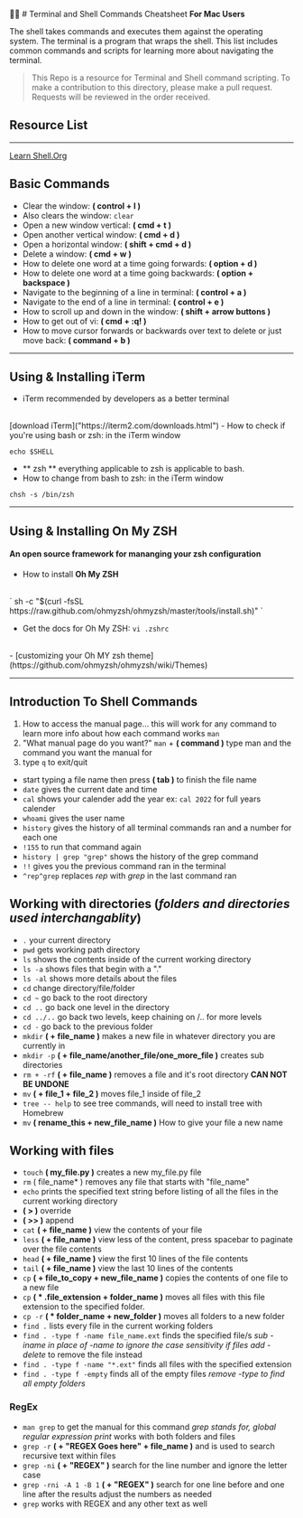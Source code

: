 🧑‍💻 # Terminal and Shell Commands Cheatsheet **For Mac Users** 

The shell takes commands and executes them against the operating system. The terminal is a program that wraps the shell. This list includes common commands and scripts for learning more about navigating the terminal.

> This Repo is a resource for Terminal and Shell command scripting. To make a contribution to this directory, please make a pull request. Requests will be reviewed in the order received.

## Resource List
-------------------------------------------------------------------------------------------------------
[Learn Shell.Org](https://learnshell.org)


## Basic Commands
- Clear the window: **( control + l )**
- Also clears the window: `clear` 
- Open a new window vertical: **( cmd + t )**
- Open another vertical window: **( cmd + d )**
- Open a horizontal window: **( shift + cmd + d )**
- Delete a window: **( cmd + w )**
- How to delete one word at a time going forwards: **( option + d )**
- How to delete one word at a time going backwards: **( option + backspace )**
- Navigate to the beginning of a line in terminal: **( control + a )**
- Navigate to the end of a line in terminal: **( control + e )**
- How to scroll up and down in the window: **( shift + arrow buttons )**
- How to get out of vi: **( cmd + :q! )**
- How to move cursor forwards or backwards over text to delete or just move back: **( command + b )**

--------------------------------------------------------------------------------------------------------
## Using & Installing iTerm
- iTerm recommended by developers as a better terminal
<br>
[download iTerm]("https://iterm2.com/downloads.html")
- How to check if you're using bash or zsh: in the iTerm window 

`echo $SHELL`

- ** zsh ** everything applicable to zsh is applicable to bash.
- How to change from bash to zsh: in the iTerm window

`chsh -s /bin/zsh`

--------------------------------------------------------------------------------------------------------
## Using & Installing On My ZSH
#### An open source framework for mananging your zsh configuration
- How to install **Oh My ZSH**
<br>
` sh -c "$(curl -fsSL https://raw.github.com/ohmyzsh/ohmyzsh/master/tools/install.sh)" `

- Get the docs for Oh My ZSH:
`vi .zshrc`
<br>
- [customizing your Oh MY zsh theme](https://github.com/ohmyzsh/ohmyzsh/wiki/Themes)

--------------------------------------------------------------------------------------------
## Introduction To Shell Commands
1. How to access the manual page... this will work for any command to learn more info about how each command works `man`
2. "What manual page do you want?" `man` + **( command )** type man and the command you want the manual for
3. type `q` to exit/quit
- start typing a file name then press **( tab )** to finish the file name
- `date` gives the current date and time
- `cal` shows your calender add the year ex: `cal 2022` for full years calender
- `whoami` gives the user name
- `history` gives the history of all terminal commands ran and a number for each one
- `!155` to run that command again
- `history | grep "grep"` shows the history of the grep command
- `!!` gives you the previous command ran in the terminal
- `^rep^grep` replaces *rep* with *grep* in the last command ran

## Working with directories (*folders and directories used interchangablity*)
- `.` your current directory
- `pwd` gets working path directory
- `ls` shows the contents inside of the current working directory
- `ls -a` shows files that begin with a "."
- `ls -al` shows more details about the files
- `cd` change directory/file/folder
- `cd ~` go back to the root directory
- `cd ..` go back one level in the directory
- `cd ../..` go back two levels, keep chaining on /.. for more levels
- `cd -` go back to the previous folder
- `mkdir` **( + file_name )** makes a new file in whatever directory you are currently in
- `mkdir -p` **( + file_name/another_file/one_more_file )** creates sub directories
- `rm + -rf` **( + file_name )** removes a file and it's root directory **CAN NOT BE UNDONE**
- `mv` **( + file_1 + file_2 )** moves file_1 inside of file_2
- `tree -- help` to see tree commands, will need to install tree with Homebrew
- `mv` **( rename_this + new_file_name )** How to give your file a new name

## Working with files 
- `touch` **( my_file.py )** creates a new my_file.py file
- `rm` ( file_name* ) removes any file that starts with "file_name"
- `echo` prints the specified text string before listing of all the files in the current working directory
- **( > )** override
- **( >> )** append
- `cat` **( + file_name )** view the contents of your file
- `less` **( + file_name )** view less of the content, press spacebar to paginate over the file contents
- `head` **( + file_name )** view the first 10 lines of the file contents
- `tail` **( + file_name )** view the last 10 lines of the contents
- `cp` **( + file_to_copy + new_file_name )** copies the contents of one file to a new file
- `cp` **( * .file_extension + folder_name )** moves all files with this file extension to the specified folder. 
- `cp -r` **( * folder_name + new_folder )** moves all folders to a new folder
- `find .` lists every file in the current working folders
- `find . -type f -name file_name.ext` finds the specified file/s *sub -iname in place of -name to ignore the case sensitivity if files* *add -delete* to remove the file instead
- `find . -type f -name "*.ext"` finds all files with the specified extension
- `find . -type f -empty` finds all of the empty files *remove -type to find all empty folders*

### RegEx
- `man grep` to get the manual for this command *grep stands for, global regular expression print* works with both folders and files
- `grep -r` **( + "REGEX Goes here" + file_name )** and is used to search recursive text within files
- `grep -ni` **( + "REGEX" )** search for the line number and ignore the letter case
- `grep -rni -A 1 -B 1` **( + "REGEX" )** search for one line before and one line after the results adjust the numbers as needed
- `grep` works with REGEX and any other text as well


